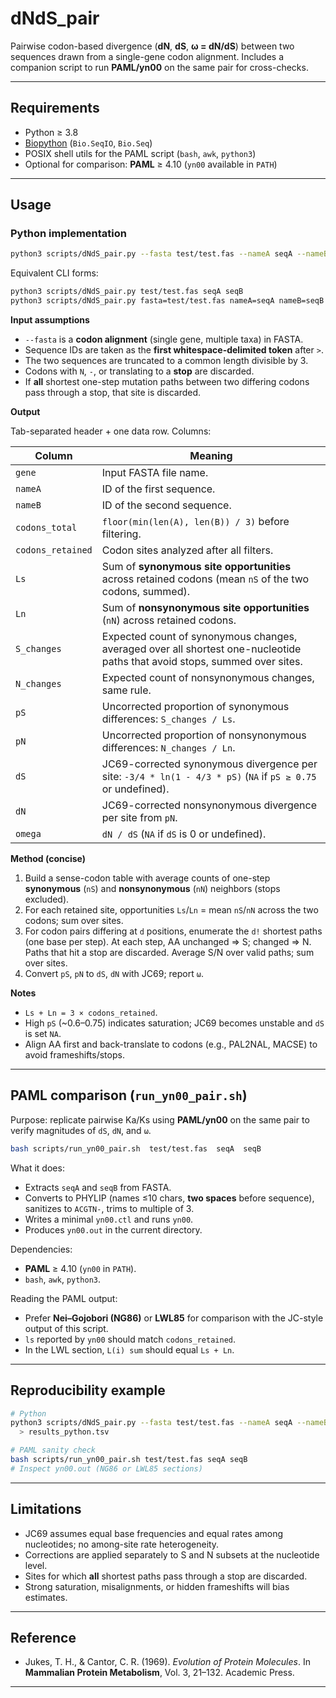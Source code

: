 # dNdS\_pair

Pairwise codon-based divergence (**dN**, **dS**, **ω = dN/dS**) between two sequences drawn from a single-gene codon alignment. Includes a companion script to run **PAML/yn00** on the same pair for cross-checks.

---

## Requirements

* Python ≥ 3.8
* [Biopython](https://biopython.org/) (`Bio.SeqIO`, `Bio.Seq`)
* POSIX shell utils for the PAML script (`bash`, `awk`, `python3`)
* Optional for comparison: **PAML** ≥ 4.10 (`yn00` available in `PATH`)

---

## Usage

### Python implementation

```bash
python3 scripts/dNdS_pair.py --fasta test/test.fas --nameA seqA --nameB seqB
```

Equivalent CLI forms:

```bash
python3 scripts/dNdS_pair.py test/test.fas seqA seqB
python3 scripts/dNdS_pair.py fasta=test/test.fas nameA=seqA nameB=seqB
```

**Input assumptions**

* `--fasta` is a **codon alignment** (single gene, multiple taxa) in FASTA.
* Sequence IDs are taken as the **first whitespace-delimited token** after `>`.
* The two sequences are truncated to a common length divisible by 3.
* Codons with `N`, `-`, or translating to a **stop** are discarded.
* If **all** shortest one-step mutation paths between two differing codons pass through a stop, that site is discarded.

**Output**

Tab-separated header + one data row. Columns:

| Column            | Meaning                                                                                                                    |
| ----------------- | -------------------------------------------------------------------------------------------------------------------------- |
| `gene`            | Input FASTA file name.                                                                                                     |
| `nameA`           | ID of the first sequence.                                                                                                  |
| `nameB`           | ID of the second sequence.                                                                                                 |
| `codons_total`    | `floor(min(len(A), len(B)) / 3)` before filtering.                                                                         |
| `codons_retained` | Codon sites analyzed after all filters.                                                                                    |
| `Ls`              | Sum of **synonymous site opportunities** across retained codons (mean `nS` of the two codons, summed).                     |
| `Ln`              | Sum of **nonsynonymous site opportunities** (`nN`) across retained codons.                                                 |
| `S_changes`       | Expected count of synonymous changes, averaged over all shortest one-nucleotide paths that avoid stops, summed over sites. |
| `N_changes`       | Expected count of nonsynonymous changes, same rule.                                                                        |
| `pS`              | Uncorrected proportion of synonymous differences: `S_changes / Ls`.                                                        |
| `pN`              | Uncorrected proportion of nonsynonymous differences: `N_changes / Ln`.                                                     |
| `dS`              | JC69-corrected synonymous divergence per site: `-3/4 * ln(1 - 4/3 * pS)` (`NA` if `pS ≥ 0.75` or undefined).               |
| `dN`              | JC69-corrected nonsynonymous divergence per site from `pN`.                                                                |
| `omega`           | `dN / dS` (`NA` if `dS` is 0 or undefined).                                                                                |

**Method (concise)**

1. Build a sense-codon table with average counts of one-step **synonymous** (`nS`) and **nonsynonymous** (`nN`) neighbors (stops excluded).
2. For each retained site, opportunities `Ls`/`Ln` = mean `nS`/`nN` across the two codons; sum over sites.
3. For codon pairs differing at `d` positions, enumerate the `d!` shortest paths (one base per step). At each step, AA unchanged ⇒ S; changed ⇒ N. Paths that hit a stop are discarded. Average S/N over valid paths; sum over sites.
4. Convert `pS`, `pN` to `dS`, `dN` with JC69; report `ω`.

**Notes**

* `Ls + Ln = 3 × codons_retained`.
* High `pS` (\~0.6–0.75) indicates saturation; JC69 becomes unstable and `dS` is set `NA`.
* Align AA first and back-translate to codons (e.g., PAL2NAL, MACSE) to avoid frameshifts/stops.

---

## PAML comparison (`run_yn00_pair.sh`)

Purpose: replicate pairwise Ka/Ks using **PAML/yn00** on the same pair to verify magnitudes of `dS`, `dN`, and `ω`.

```bash
bash scripts/run_yn00_pair.sh  test/test.fas  seqA  seqB
```

What it does:

* Extracts `seqA` and `seqB` from FASTA.
* Converts to PHYLIP (names ≤10 chars, **two spaces** before sequence), sanitizes to `ACGTN-`, trims to multiple of 3.
* Writes a minimal `yn00.ctl` and runs `yn00`.
* Produces `yn00.out` in the current directory.

Dependencies:

* **PAML** ≥ 4.10 (`yn00` in `PATH`).
* `bash`, `awk`, `python3`.

Reading the PAML output:

* Prefer **Nei–Gojobori (NG86)** or **LWL85** for comparison with the JC-style output of this script.
* `ls` reported by `yn00` should match `codons_retained`.
* In the LWL section, `L(i) sum` should equal `Ls + Ln`.

---

## Reproducibility example

```bash
# Python
python3 scripts/dNdS_pair.py --fasta test/test.fas --nameA seqA --nameB seqB \
  > results_python.tsv

# PAML sanity check
bash scripts/run_yn00_pair.sh test/test.fas seqA seqB
# Inspect yn00.out (NG86 or LWL85 sections)
```

---

## Limitations

* JC69 assumes equal base frequencies and equal rates among nucleotides; no among-site rate heterogeneity.
* Corrections are applied separately to S and N subsets at the nucleotide level.
* Sites for which **all** shortest paths pass through a stop are discarded.
* Strong saturation, misalignments, or hidden frameshifts will bias estimates.

---

## Reference

* Jukes, T. H., & Cantor, C. R. (1969). *Evolution of Protein Molecules*. In **Mammalian Protein Metabolism**, Vol. 3, 21–132. Academic Press.

---

